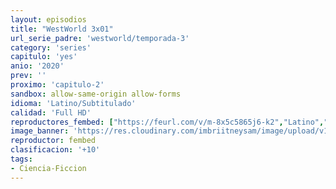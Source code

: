 ```yaml
---
layout: episodios
title: "WestWorld 3x01"
url_serie_padre: 'westworld/temporada-3'
category: 'series'
capitulo: 'yes'
anio: '2020'
prev: ''
proximo: 'capitulo-2'
sandbox: allow-same-origin allow-forms
idioma: 'Latino/Subtitulado'
calidad: 'Full HD'
reproductores_fembed: ["https://feurl.com/v/m-8x5c5865j6-k2","Latino","https://gdriveplayer.me/embed2.php?link=vuFzOzVktqClelyTWVlHDwKvSYtHW9mB9YKydDGPbqN%252FDRDueJ8t2MBQsgpWNbprI%252BvdsK7Awf6KysQAwD7G2lF4xFrdrUY7br0siMIafMmfI5kgKCjP1636xDPvvorqniFUNzZzFOQlcnFSLB5xuK2NOiuYtzLmSePvr8HOE3IrYdnEXsxfWa9Q7RJmcsF0FQC5oCLX4OLCuo0IokwaMN","Latino","https://feurl.com/v/d5m20txj7x-782-","Subtitulado","https://gdriveplayer.me/embed2.php?link=vmG%252FgExvVExW2Q2PYIPgZw%252B4kUkULcMbrjU12BYiRLtlha3ck3TPRdCE2%252Fh6IoOtMV8NxYYS6C7rn0Rhs235ebRULAYz8tKxY3vJw2dlF8Z5alI8fMTH201gRGV65uqy5iN5cm6PRj9vXREPfko179q%252B86n66UL%252BHeyNhDDhskfFWNLR5sAoSWDbQhkclMtPPPWNnSeTc6yBcbmEMtRolj","Subtitulado"]
image_banner: 'https://res.cloudinary.com/imbriitneysam/image/upload/v1546716492/west-Banner-min.jpg'
reproductor: fembed
clasificacion: '+10'
tags:
- Ciencia-Ficcion
---
```












